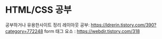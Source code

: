 # HTML/CSS 공부
공부하거나 유용한사이트 정리
레이아웃 공부: https://ldrerin.tistory.com/390?category=772248
form 태그 요소 : https://webdir.tistory.com/318

